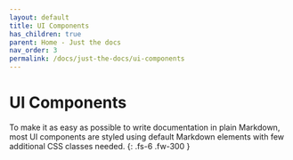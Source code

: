 ```yaml
---
layout: default
title: UI Components
has_children: true
parent: Home - Just the docs
nav_order: 3
permalink: /docs/just-the-docs/ui-components
---
```


# UI Components

To make it as easy as possible to write documentation in plain Markdown, most UI components are styled using default Markdown elements with few additional CSS classes needed.
{: .fs-6 .fw-300 }

